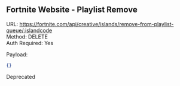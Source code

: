 ## Fortnite Website - Playlist Remove

URL: https://fortnite.com/api/creative/islands/remove-from-playlist-queue/:islandcode \
Method: DELETE \
Auth Required: Yes

Payload:

```json
{}
```

Deprecated
